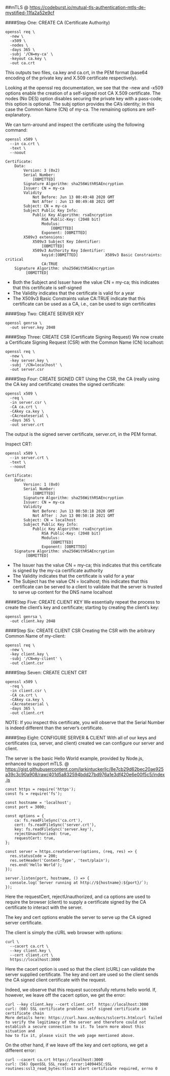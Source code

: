 ##mTLS
@ https://codeburst.io/mutual-tls-authentication-mtls-de-mystified-11fa2a52e9cf

####Step One: CREATE CA (Certificate Authority)
```
openssl req \
  -new \
  -x509 \
  -nodes \
  -days 365 \
  -subj '/CN=my-ca' \
  -keyout ca.key \
  -out ca.crt
```
This outputs two files, ca.key and ca.crt, in the PEM format (base64 encoding of the private key and X.509 certificate respectively).

Looking at the openssl req documentation, we see that the -new and -x509 options enable the creation of a self-signed root CA X.509 certificate. The nodes (No DES) option disables securing the private key with a pass-code; this option is optional. The subj option provides the CA’s identity; in this case the Common Name (CN) of my-ca. The remaining options are self-explanatory.

We can turn-around and inspect the certificate using the following command:
```
openssl x509 \
  --in ca.crt \
  -text \
  --noout
```
```
Certificate:
    Data:
        Version: 3 (0x2)
        Serial Number:
            [OBMITTED]
        Signature Algorithm: sha256WithRSAEncryption
        Issuer: CN = my-ca
        Validity
            Not Before: Jun 13 00:49:48 2020 GMT
            Not After : Jun 13 00:49:48 2021 GMT
        Subject: CN = my-ca
        Subject Public Key Info:
            Public Key Algorithm: rsaEncryption
                RSA Public-Key: (2048 bit)
                Modulus:
                    [OBMITTED]
                Exponent: [OBMITTED]
        X509v3 extensions:
            X509v3 Subject Key Identifier: 
                [OBMITTED]
            X509v3 Authority Key Identifier: 
                keyid:[OBMITTED]            X509v3 Basic Constraints: critical
                CA:TRUE
    Signature Algorithm: sha256WithRSAEncryption
         [OBMITTED]
```
- Both the Subject and Issuer have the value CN = my-ca; this indicates that this certificate is self-signed
- The Validity indicates that the certificate is valid for a year
- The X509v3 Basic Constraints value CA:TRUE indicate that this certificate can be used as a CA, i.e., can be used to sign certificates

####Step Two: CREATE SERVER KEY
```
openssl genrsa \
  -out server.key 2048
```

####Step Three: CREATE CSR (Certificate Signing Request)
We now create a Certificate Signing Request (CSR) with the Common Name (CN) localhost:
```
openssl req \
  -new \
  -key server.key \
  -subj '/CN=localhost' \
  -out server.csr
```

####Step Four: CREATE SIGNED CRT
Using the CSR, the CA (really using the CA key and certificate) creates the signed certificate:
```
openssl x509 \
  -req \
  -in server.csr \
  -CA ca.crt \
  -CAkey ca.key \
  -CAcreateserial \
  -days 365 \
  -out server.crt
```
The output is the signed server certificate, server.crt, in the PEM format.

Inspect CRT:
```
openssl x509 \
  --in server.crt \
  -text \
  --noout
```
```
Certificate:
    Data:
        Version: 1 (0x0)
        Serial Number:
            [OBMITTED]
        Signature Algorithm: sha256WithRSAEncryption
        Issuer: CN = my-ca
        Validity
            Not Before: Jun 13 00:50:18 2020 GMT
            Not After : Jun 13 00:50:18 2021 GMT
        Subject: CN = localhost
        Subject Public Key Info:
            Public Key Algorithm: rsaEncryption
                RSA Public-Key: (2048 bit)
                Modulus:
                    [OBMITTED]
                Exponent: [OBMITTED]
    Signature Algorithm: sha256WithRSAEncryption
         [OBMITTED]
```
- The Issuer has the value CN = my-ca; this indicates that this certificate is signed by the my-ca certificate authority
- The Validity indicates that the certificate is valid for a year
- The Subject has the value CN = localhost; this indicates that this certificate can be served to a client to validate that the server is trusted to serve up content for the DNS name localhost

####Step Five: CREATE CLIENT KEY
We essentially repeat the process to create the client’s key and certificate; starting by creating the client’s key:
```
openssl genrsa \
  -out client.key 2048
```

####Step Six: CREATE CLIENT CSR
Creating the CSR with the arbitrary Common Name of my-client:
```
openssl req \
  -new \
  -key client.key \
  -subj '/CN=my-client' \
  -out client.csr
```

####Step Seven: CREATE CLIENT CRT
```
openssl x509 \
  -req \
  -in client.csr \
  -CA ca.crt \
  -CAkey ca.key \
  -CAcreateserial \
  -days 365 \
  -out client.crt
```
NOTE: If you inspect this certificate, you will observe that the Serial Number is indeed different than the server’s certificate.


####Step Eight: CONFIGURE SERVER & CLIENT
With all of our keys and certificates (ca, server, and client) created we can configure our server and client.

The server is the basic Hello World example, provided by Node.js, enhanced to support mTLS.
@ https://gist.githubusercontent.com/larkintuckerllc/8e7cb29d62bec20ae925a39c3c90a908/raw/401d5a832594bdd27bd976a1e3df420e6e00f5c5/index.js
```
const https = require('https');
const fs = require('fs');

const hostname = 'localhost';
const port = 3000;

const options = { 
    ca: fs.readFileSync('ca.crt'), 
    cert: fs.readFileSync('server.crt'), 
    key: fs.readFileSync('server.key'), 
    rejectUnauthorized: true,
    requestCert: true, 
}; 

const server = https.createServer(options, (req, res) => {
  res.statusCode = 200;
  res.setHeader('Content-Type', 'text/plain');
  res.end('Hello World');
});

server.listen(port, hostname, () => {
  console.log(`Server running at http://${hostname}:${port}/`);
});

```
Here the requestCert, rejectUnauthorized, and ca options are used to require the browser (client) to supply a certificate signed by the CA certificate to interact with the server.

The key and cert options enable the server to serve up the CA signed server certificate.

The client is simply the cURL web browser with options:
```
curl \
  --cacert ca.crt \
  --key client.key \
  --cert client.crt \
  https://localhost:3000
```
Here the cacert option is used so that the client (cURL) can validate the server supplied certificate. The key and cert are used so the client sends the CA signed client certificate with the request.

Indeed, we observe that this request successfully returns hello world. If, however, we leave off the cacert option, we get the error:

```
curl --key client.key --cert client.crt  https://localhost:3000
curl: (60) SSL certificate problem: self signed certificate in certificate chain
More details here: https://curl.haxx.se/docs/sslcerts.htmlcurl failed to verify the legitimacy of the server and therefore could not
establish a secure connection to it. To learn more about this situation and
how to fix it, please visit the web page mentioned above.
```
On the other hand, if we leave off the key and cert options, we get a different error:
```
curl --cacert ca.crt https://localhost:3000
curl: (56) OpenSSL SSL_read: error:1409445C:SSL routines:ssl3_read_bytes:tlsv13 alert certificate required, errno 0
```







